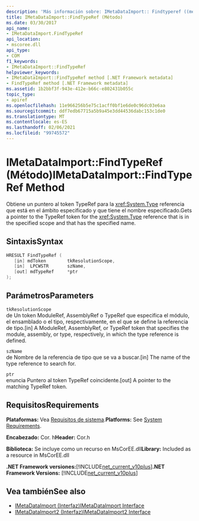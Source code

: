 ```yaml
---
description: 'Más información sobre: IMetaDataImport:: Findtyperef ((método)'
title: IMetaDataImport::FindTypeRef (Método)
ms.date: 03/30/2017
api_name:
- IMetaDataImport.FindTypeRef
api_location:
- mscoree.dll
api_type:
- COM
f1_keywords:
- IMetaDataImport::FindTypeRef
helpviewer_keywords:
- IMetaDataImport::FindTypeRef method [.NET Framework metadata]
- FindTypeRef method [.NET Framework metadata]
ms.assetid: 1b2bbf3f-943e-412e-b66c-e802431b055c
topic_type:
- apiref
ms.openlocfilehash: 11e966256b5e75c1acff0bf1e6de0c96dc03e6aa
ms.sourcegitcommit: ddf7edb67715a5b9a45e3dd44536dabc153c1de0
ms.translationtype: MT
ms.contentlocale: es-ES
ms.lasthandoff: 02/06/2021
ms.locfileid: "99745572"
---
```

# <a name="imetadataimportfindtyperef-method"></a><span data-ttu-id="d0259-103">IMetaDataImport::FindTypeRef (Método)</span><span class="sxs-lookup"><span data-stu-id="d0259-103">IMetaDataImport::FindTypeRef Method</span></span>

<span data-ttu-id="d0259-104">Obtiene un puntero al token TypeRef para la <xref:System.Type> referencia que está en el ámbito especificado y que tiene el nombre especificado.</span><span class="sxs-lookup"><span data-stu-id="d0259-104">Gets a pointer to the TypeRef token for the <xref:System.Type> reference that is in the specified scope and that has the specified name.</span></span>  
  
## <a name="syntax"></a><span data-ttu-id="d0259-105">Sintaxis</span><span class="sxs-lookup"><span data-stu-id="d0259-105">Syntax</span></span>  
  
```cpp  
HRESULT FindTypeRef (  
   [in] mdToken        tkResolutionScope,  
   [in]  LPCWSTR       szName,  
   [out] mdTypeRef     *ptr  
);  
```  
  
## <a name="parameters"></a><span data-ttu-id="d0259-106">Parámetros</span><span class="sxs-lookup"><span data-stu-id="d0259-106">Parameters</span></span>  

 `tkResolutionScope`  
 <span data-ttu-id="d0259-107">de Un token ModuleRef, AssemblyRef o TypeRef que especifica el módulo, el ensamblado o el tipo, respectivamente, en el que se define la referencia de tipo.</span><span class="sxs-lookup"><span data-stu-id="d0259-107">[in] A ModuleRef, AssemblyRef, or TypeRef token that specifies the module, assembly, or type, respectively, in which the type reference is defined.</span></span>  
  
 `szName`  
 <span data-ttu-id="d0259-108">de Nombre de la referencia de tipo que se va a buscar.</span><span class="sxs-lookup"><span data-stu-id="d0259-108">[in] The name of the type reference to search for.</span></span>  
  
 `ptr`  
 <span data-ttu-id="d0259-109">enuncia Puntero al token TypeRef coincidente.</span><span class="sxs-lookup"><span data-stu-id="d0259-109">[out] A pointer to the matching TypeRef token.</span></span>  
  
## <a name="requirements"></a><span data-ttu-id="d0259-110">Requisitos</span><span class="sxs-lookup"><span data-stu-id="d0259-110">Requirements</span></span>  

 <span data-ttu-id="d0259-111">**Plataformas:** Vea [Requisitos de sistema](../../get-started/system-requirements.md).</span><span class="sxs-lookup"><span data-stu-id="d0259-111">**Platforms:** See [System Requirements](../../get-started/system-requirements.md).</span></span>  
  
 <span data-ttu-id="d0259-112">**Encabezado:** Cor. h</span><span class="sxs-lookup"><span data-stu-id="d0259-112">**Header:** Cor.h</span></span>  
  
 <span data-ttu-id="d0259-113">**Biblioteca:** Se incluye como un recurso en MsCorEE.dll</span><span class="sxs-lookup"><span data-stu-id="d0259-113">**Library:** Included as a resource in MsCorEE.dll</span></span>  
  
 <span data-ttu-id="d0259-114">**.NET Framework versiones:**[!INCLUDE[net_current_v10plus](../../../../includes/net-current-v10plus-md.md)]</span><span class="sxs-lookup"><span data-stu-id="d0259-114">**.NET Framework Versions:** [!INCLUDE[net_current_v10plus](../../../../includes/net-current-v10plus-md.md)]</span></span>  
  
## <a name="see-also"></a><span data-ttu-id="d0259-115">Vea también</span><span class="sxs-lookup"><span data-stu-id="d0259-115">See also</span></span>

- [<span data-ttu-id="d0259-116">IMetaDataImport (Interfaz)</span><span class="sxs-lookup"><span data-stu-id="d0259-116">IMetaDataImport Interface</span></span>](imetadataimport-interface.md)
- [<span data-ttu-id="d0259-117">IMetaDataImport2 (Interfaz)</span><span class="sxs-lookup"><span data-stu-id="d0259-117">IMetaDataImport2 Interface</span></span>](imetadataimport2-interface.md)
